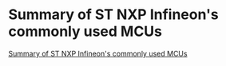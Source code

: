 # Summary of ST NXP Infineon's commonly used MCUs
[Summary of ST NXP Infineon's commonly used MCUs](https://aiwithcloud.com/2022/09/16/summary_of_st_nxp_infineons_commonly_used_mcus/)